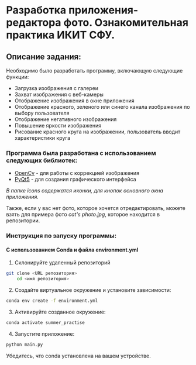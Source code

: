 # Разработка приложения-редактора фото. Ознакомительная практика ИКИТ СФУ.
## Описание задания:
Необходимо было разработать программу, включающую следующие функции:
- Загрузка изображения с галереи
- Захват изображения с веб-камеры
- Отображение изображения в окне приложения
- Отображение красного, зеленого или синего канала изображения по выбору пользователя
- Отображение негативного изображения
- Повышение яркости изображения
- Рисование красного круга на изображении, пользователь вводит характеристики круга

### Программа была разработана с использованием следующих библиотек:
- [OpenCv](https://opencv.org/) - для работы с коррекцией изображения
- [PyQt5](https://pypi.org/project/PyQt5/) - для создания графического интерфейса

*В папке icons содержатся иконки, для кнопок основного окна приложения.*

Также, если у вас нет фото, которое хочется отредактировать, можете взять для примера
фото *cat's photo.jpg*, которое находится в репозитории.

### Инструкция по запуску программы:
#### С использованием Conda и файла environment.yml
1. Склонируйте удаленный репозиторий
```bash
git clone <URL репозитория>
    cd <имя репозитория>
```
2. Создайте виртуальное окружение и установите зависимости:

```bash
conda env create -f environment.yml
```
3. Активируйте созданное окружение:

```bash
conda activate summer_practise
```

4. Запустите приложение:

```bash
python main.py
```
Убедитесь, что conda установлена на вашем устройстве.

